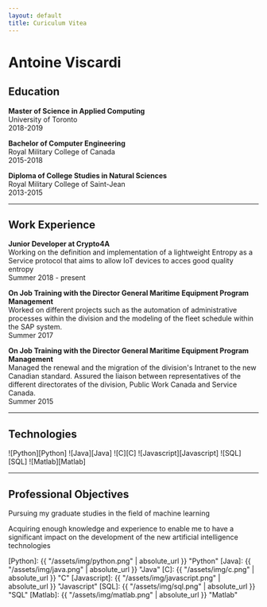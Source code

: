 ```yaml
---
layout: default
title: Curiculum Vitea
---
```

# Antoine Viscardi
## Education
**Master of Science in Applied Computing**<br/>
University of Toronto<br/>
2018-2019

**Bachelor of Computer Engineering**<br/>
Royal Military College of Canada<br/>
2015-2018

**Diploma of College Studies in Natural Sciences**<br/>
Royal Military College of Saint-Jean<br/>
2013-2015

-----
## Work Experience
**Junior Developer at Crypto4A**<br/>
Working on the definition and implementation of a lightweight Entropy as a Service protocol that aims to allow IoT devices to acces good quality entropy<br/>
Summer 2018 - present

**On Job Training with the Director General Maritime Equipment Program Management**<br/>
Worked on different projects such as the automation of administrative processes within the division and the modeling of the fleet schedule within the SAP system.<br/>
Summer 2017

**On Job Training with the Director General Maritime Equipment Program Management**<br/>
Managed the renewal and the migration of the division's Intranet to the new Canadian standard.
Assured the liaison between representatives of the different directorates of the division, Public Work Canada and Service Canada.<br/>
Summer 2015

-----
## Technologies
![Python][Python]
![Java][Java]
![C][C]
![Javascript][Javascript]
![SQL][SQL]
![Matlab][Matlab]

-----
## Professional Objectives
Pursuing my graduate studies in the field of machine learning

Acquiring enough knowledge and experience to enable me to have a significant impact on the development of the new artificial intelligence technologies

[Python]: {{ "/assets/img/python.png" | absolute_url }} "Python"
[Java]: {{ "/assets/img/java.png" | absolute_url }} "Java"
[C]: {{ "/assets/img/c.png" | absolute_url }} "C"
[Javascript]: {{ "/assets/img/javascript.png" | absolute_url }} "Javascript"
[SQL]: {{ "/assets/img/sql.png" | absolute_url }} "SQL"
[Matlab]: {{ "/assets/img/matlab.png" | absolute_url }} "Matlab"